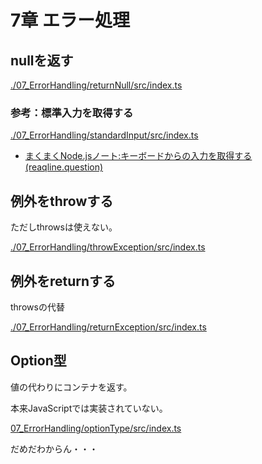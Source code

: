 # 7章 エラー処理

## nullを返す

[./07_ErrorHandling/returnNull/src/index.ts](./07_ErrorHandling/returnNull/src/index.ts)

### 参考：標準入力を取得する

[./07_ErrorHandling/standardInput/src/index.ts](./07_ErrorHandling/standardInput/src/index.ts)

- [まくまくNode.jsノート:キーボードからの入力を取得する (reaqline.question)](https://maku77.github.io/nodejs/io/readline-from-keyboard.html)

## 例外をthrowする

ただしthrowsは使えない。

[./07_ErrorHandling/throwException/src/index.ts](./07_ErrorHandling/throwException/src/index.ts)

## 例外をreturnする

throwsの代替

[./07_ErrorHandling/returnException/src/index.ts](./07_ErrorHandling/returnException/src/index.ts)

## Option型

値の代わりにコンテナを返す。

本来JavaScriptでは実装されていない。

[07_ErrorHandling/optionType/src/index.ts](07_ErrorHandling/optionType/src/index.ts)

だめだわからん・・・
